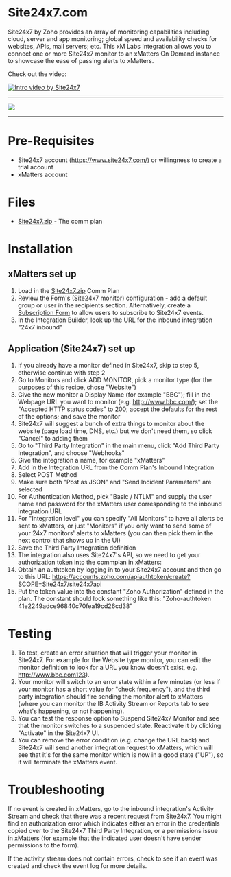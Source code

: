 # Site24x7.com
Site24x7 by Zoho provides an array of monitoring capabilities including cloud, server and app monitoring; global speed and availability checks for websites, APIs, mail servers; etc. This xM Labs Integration allows you to connect one or more Site24x7 monitor to an xMatters On Demand instance to showcase the ease of passing alerts to xMatters.

Check out the video:

[![Intro video by Site24x7](https://img.youtube.com/vi/YG7_1T4aP44/0.jpg)](https://www.youtube.com/watch?v=YG7_1T4aP44)


---------

<kbd>
  <img src="https://github.com/xmatters/xMatters-Labs/raw/master/media/disclaimer.png">
</kbd>

---------


# Pre-Requisites
* Site24x7 account (https://www.site24x7.com/) or willingness to create a trial account
* xMatters account

# Files
* [Site24x7.zip](Site24x7.zip) - The comm plan

# Installation

## xMatters set up

1. Load in the [Site24x7.zip](Site24x7.zip) Comm Plan
2. Review the Form's (Site24x7 monitor) configuration - add a default group or user in the recipients section. Alternatively, create a [Subscription Form](https://help.xmatters.com/OnDemand/xmodwelcome/communicationplanbuilder/subscriptionforms.htm?cshid=SubscriptionFormListPlace) to allow users to subscribe to Site24x7 events. 
3. In the Integration Builder, look up the URL for the inbound integration "24x7 inbound"

## Application (Site24x7) set up

1. If you already have a monitor defined in Site24x7, skip to step 5, otherwise continue with step 2
2.  Go to Monitors and click ADD MONITOR, pick a monitor type (for the purposes of this recipe, chose "Website")
3. Give the new monitor a Display Name (for example "BBC"); fill in the Webpage URL you want to monitor (e.g. http://www.bbc.com/); set the "Accepted HTTP status codes" to 200; accept the defaults for the rest of the options; and save the monitor
4. Site24x7 will suggest a bunch of extra things to monitor about the website (page load time, DNS, etc.) but we don't need them, so click "Cancel" to adding them
5. Go to "Third Party Integration" in the main menu, click "Add Third Party Integration", and choose "Webhooks"
6. Give the integration a name, for example "xMatters"
7. Add in the Integration URL from the Comm Plan's Inbound Integration
8. Select POST Method
9. Make sure both "Post as JSON" and "Send Incident Parameters" are selected
10. For Authentication Method, pick "Basic / NTLM" and supply the user name and password for the xMatters user corresponding to the inbound integration URL
11. For "Integration level" you can specify "All Monitors" to have all alerts be sent to xMatters, or just "Monitors" if you only want to send some of your 24x7 monitors' alerts to xMatters (you can then pick them in the next control that shows up in the UI)
12. Save the Third Party Integration definition
13. The integration also uses Site24x7's API, so we need to get your authorization token into the commplan in xMatters:
14. Obtain an authtoken by logging in to your Site24x7 account and then go to this URL: https://accounts.zoho.com/apiauthtoken/create?SCOPE=Site24x7/site24x7api
15. Put the token value into the constant "Zoho Authorization" defined in the plan. The constant should look something like this: "Zoho-authtoken 41e2249adce96840c70fea19cd26cd38"
   
# Testing
1. To test, create an error situation that will trigger your monitor in Site24x7. For example for the Website type monitor, you can edit the monitor definition to look for a URL you know doesn't exist, e.g. http://www.bbc.com123).
2. Your monitor will switch to an error state within a few minutes (or less if your monitor has a short value for "check frequency"), and the third party integration should fire sending the monitor alert to xMatters (where you can monitor the IB Activity Stream or Reports tab to see what's happening, or not happening).
3. You can test the response option to Suspend Site24x7 Monitor and see that the monitor switches to a suspended state. Reactivate it by clicking "Activate" in the Site24x7 UI.
4. You can remove the error condition (e.g. change the URL back) and Site24x7 will send another integration request to xMatters, which will see that it's for the same monitor which is now in a good state ("UP"), so it will terminate the xMatters event.

# Troubleshooting
If no event is created in xMatters, go to the inbound integration's Activity Stream and check that there was a recent request from Site24x7. You might find an authorization error which indicates either an error in the credentials copied over to the Site24x7 Third Party Integration, or a permissions issue in xMatters (for example that the indicated user doesn't have sender permissions to the form).

If the activity stream does not contain errors, check to see if an event was created and check the event log for more details.
